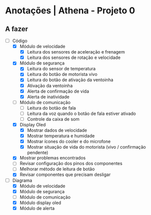 # Anotações | Athena - Projeto 0

## A fazer

- [ ] Código
  - [x] Módulo de velocidade
    - [x] Leitura dos sensores de aceleração e frenagem
    - [x] Leitura dos sensores de rotação e velocidade

  - [x] Módulo de segurança
    - [x] Leitura do sensor de temperatura
    - [x] Leitura do botão de motorista vivo
    - [x] Leitura do botão de ativação da ventoinha
    - [x] Ativação da ventoinha
    - [x] Alerta de confirmação de vida
    - [x] Alerta de inatividade

  - [ ] Módulo de comunicação
    - [ ] Leitura do botão de fala
    - [ ] Leitura da voz quando o botão de fala estiver ativado
    - [ ] Controle da caixa de som

  - [x] Display Oled
    - [x] Mostrar dados de velocidade
    - [x] Mostrar temperatura e humidade
    - [x] Mostrar ícones do cooler e do microfone
    - [x] Mostrar situação de vida do motorista (vivo / confirmação pendente)

  - [x] Mostrar problemas encontrados
  - [ ] Revisar configuração dos pinos dos componentes
  - [ ] Melhorar método de leitura de botão
  - [x] Revisar componentes que precisam desligar

- [ ] Diagrama
  - [x] Módulo de velocidade
  - [x] Módulo de segurança
  - [ ] Módulo de comunicação
  - [x] Módulo display oled
  - [x] Módulo de alerta

